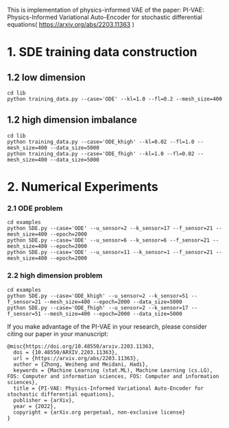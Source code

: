 This is implementation of physics-informed VAE of the paper:
PI-VAE: Physics-Informed Variational Auto-Encoder for stochastic differential equations( https://arxiv.org/abs/2203.11363 )


# 1. SDE training data construction

## 1.2 low dimension
```
cd lib
python training_data.py --case='ODE' --kl=1.0 --fl=0.2 --mesh_size=400
```

## 1.2 high dimension imbalance
```
cd lib
python training_data.py --case='ODE_khigh' --kl=0.02 --fl=1.0 --mesh_size=400 --data_size=5000 
python training_data.py --case='ODE_fhigh' --kl=1.0 --fl=0.02 --mesh_size=400 --data_size=5000
```

# 2. Numerical Experiments

### 2.1 ODE problem
```
cd examples 
python SDE.py --case='ODE' --u_sensor=2 --k_sensor=17 --f_sensor=21 --mesh_size=400 --epoch=2000 
python SDE.py --case='ODE' --u_sensor=6 --k_sensor=6 --f_sensor=21 --mesh_size=400 --epoch=2000 
python SDE.py --case='ODE' --u_sensor=11 --k_sensor=1 --f_sensor=21 --mesh_size=400 --epoch=2000
```

### 2.2 high dimension problem
```
cd examples 
python SDE.py --case='ODE_khigh' --u_sensor=2 --k_sensor=51 --f_sensor=21 --mesh_size=400 --epoch=2000 --data_size=5000
python SDE.py --case='ODE_fhigh' --u_sensor=2 --k_sensor=17 --f_sensor=51 --mesh_size=400 --epoch=2000 --data_size=5000
```

If you make advantage of the PI-VAE in your research, please consider citing our paper in your manuscript:
```
@misc{https://doi.org/10.48550/arxiv.2203.11363,
  doi = {10.48550/ARXIV.2203.11363},
  url = {https://arxiv.org/abs/2203.11363},
  author = {Zhong, Weiheng and Meidani, Hadi},
  keywords = {Machine Learning (stat.ML), Machine Learning (cs.LG), FOS: Computer and information sciences, FOS: Computer and information sciences},
  title = {PI-VAE: Physics-Informed Variational Auto-Encoder for stochastic differential equations},
  publisher = {arXiv},
  year = {2022},
  copyright = {arXiv.org perpetual, non-exclusive license}
}
```

